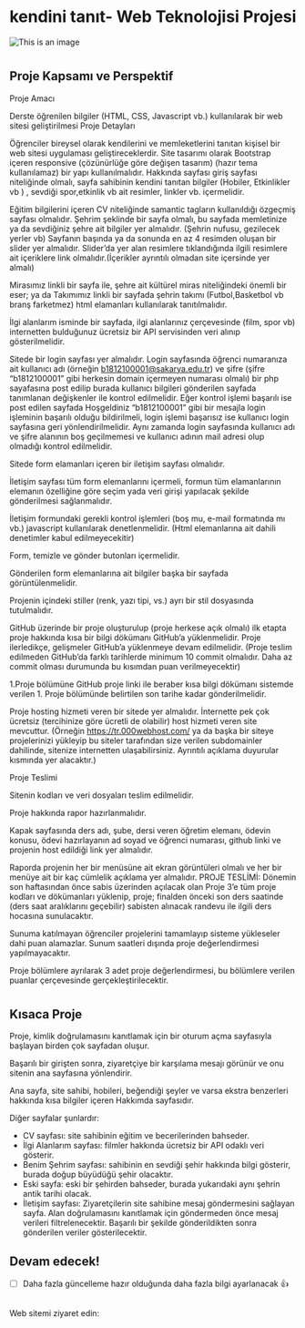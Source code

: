 # kendini tanıt- Web Teknolojisi Projesi
![This is an image](/assets/images/gh_01.png)
#
## Proje Kapsamı ve Perspektif
Proje Amacı

Derste öğrenilen bilgiler (HTML, CSS, Javascript vb.) kullanılarak bir web sitesi geliştirilmesi
Proje Detayları

Öğrenciler bireysel olarak kendilerini ve memleketlerini tanıtan kişisel bir web sitesi uygulaması geliştireceklerdir.
Site tasarımı olarak Bootstrap içeren responsive (çözünürlüğe göre değişen tasarım) (hazır tema kullanılamaz) bir yapı kullanılmalıdır.
Hakkında sayfası giriş sayfası niteliğinde olmalı, sayfa sahibinin kendini tanıtan bilgiler (Hobiler, Etkinlikler vb ) , sevdiği spor,etkinlik vb ait resimler, linkler vb. içermelidir.

Eğitim bilgilerini içeren CV niteliğinde samantic tagların kullanıldığı özgeçmiş sayfası olmalıdır.
Şehrim şeklinde bir sayfa olmalı, bu sayfada memletinize ya da sevdiğiniz şehre ait bilgiler yer almalıdır. (Şehrin nufusu, gezilecek yerler vb) Sayfanın başında ya da sonunda en az 4 resimden oluşan bir slider yer almalıdır. Slider’da yer alan resimlere tıklandığında ilgili resimlere ait içeriklere link olmalıdır.(İçerikler ayrıntılı olmadan site içersinde yer almalı)

Mirasımız linkli bir sayfa ile, şehre ait kültürel miras niteliğindeki önemli bir eser; ya da Takımımız linkli bir sayfada şehrin takımı (Futbol,Basketbol vb branş farketmez) html elamanları kullanılarak tanıtılmalıdır.

İlgi alanlarım isminde bir sayfada, ilgi alanlarınız çerçevesinde (film, spor vb) internetten bulduğunuz ücretsiz bir API servisinden veri alınıp gösterilmelidir.

Sitede bir login sayfası yer almalıdır. Login sayfasında öğrenci numaranıza ait kullanıcı adı (örneğin b1812100001@sakarya.edu.tr) ve şifre (şifre “b1812100001” gibi herkesin domain içermeyen numarası olmalı) bir php sayafasına post edilip burada kullanıcı bilgileri gönderilen sayfada tanımlanan değişkenler ile kontrol edilmelidir. Eğer kontrol işlemi başarılı ise post edilen sayfada Hoşgeldiniz “b1812100001” gibi bir mesajla login işleminin başarılı olduğu bildirilmeli, login işlemi başarısız ise kullanıcı login sayfasına geri yönlendirilmelidir. Aynı zamanda login sayfasında kullanıcı adı ve şifre alanının boş geçilmemesi ve kullanıcı adının mail adresi olup olmadığı kontrol edilmelidir.

Sitede form elamanları içeren bir iletişim sayfası olmalıdır.

İletişim sayfası tüm form elemanlarını içermeli, formun tüm elamanlarının elemanın özelliğine göre seçim yada veri girişi yapılacak şekilde gönderilmesi sağlanmalıdır.

İletişim formundaki gerekli kontrol işlemleri (boş mu, e-mail formatında mı vb.) javascript kullanılarak denetlenmelidir. (Html elemanlarına ait dahili denetimler kabul edilmeyecekitir)

Form, temizle ve gönder butonları içermelidir.

Gönderilen form elemanlarına ait bilgiler başka bir sayfada görüntülenmelidir.

Projenin içindeki stiller (renk, yazı tipi, vs.) ayrı bir stil dosyasında tutulmalıdır.

GitHub üzerinde bir proje oluşturulup (proje herkese açık olmalı) ilk etapta proje hakkında kısa bir bilgi dökümanı GitHub’a yüklenmelidir. Proje ilerledikçe, gelişmeler GitHub’a yüklenmeye devam edilmelidir. (Proje teslim edilmeden GitHub’da farklı tarihlerde minimum 10 commit olmalıdır. Daha az commit olması durumunda bu kısımdan puan verilmeyecektir)

1.Proje bölümüne GitHub proje linki ile beraber kısa bilgi dökümanı sistemde verilen 1. Proje bölümünde belirtilen son tarihe kadar gönderilmelidir.

Proje hosting hizmeti veren bir sitede yer almalıdır. İnternette pek çok ücretsiz (tercihinize göre ücretli de olabilir) host hizmeti veren site mevcuttur. (Örneğin https://tr.000webhost.com/ ya da başka bir siteye projelerinizi yükleyip bu siteler tarafından size verilen subdomainler dahilinde, sitenize internetten ulaşabilirsiniz. Ayrıntılı açıklama duyurular kısmında yer alacaktır.)

Proje Teslimi

Sitenin kodları ve veri dosyaları teslim edilmelidir.

Proje hakkında rapor hazırlanmalıdır.

Kapak sayfasında ders adı, şube, dersi veren öğretim elemanı, ödevin konusu, ödevi hazırlayanın ad soyad ve öğrenci numarası, github linki ve projenin host edildiği link yer almalıdır.

Raporda projenin her bir menüsüne ait ekran görüntüleri olmalı ve her bir menüye ait bir kaç cümlelik açıklama yer almalıdır.
PROJE TESLİMİ: Dönemin son haftasından önce sabis üzerinden açılacak olan Proje 3’e tüm proje kodları ve dökümanları yüklenip, proje; finalden önceki son ders saatinde (ders saat aralıklarını geçebilir) sabisten alınacak randevu ile ilgili ders hocasına sunulacaktır.

Sunuma katılmayan öğrenciler projelerini tamamlayıp sisteme yükleseler dahi puan alamazlar. Sunum saatleri dışında proje değerlendirmesi yapılmayacaktır.

Proje bölümlere ayrılarak 3 adet proje değerlendirmesi, bu bölümlere verilen puanlar çerçevesinde gerçekleştirilecektir.
#
## Kısaca Proje
Proje, kimlik doğrulamasını kanıtlamak için bir oturum açma sayfasıyla başlayan birden çok sayfadan oluşur.

Başarılı bir girişten sonra, ziyaretçiye bir karşılama mesajı görünür ve onu sitenin ana sayfasına yönlendirir.

Ana sayfa, site sahibi, hobileri, beğendiği şeyler ve varsa ekstra benzerleri hakkında kısa bilgiler içeren Hakkımda sayfasıdır.

Diğer sayfalar şunlardır:
- CV sayfası: site sahibinin eğitim ve becerilerinden bahseder.
- İlgi Alanlarım sayfası: filmler hakkında ücretsiz bir API odaklı veri gösterir.
- Benim Şehrim sayfası: sahibinin en sevdiği şehir hakkında bilgi gösterir, burada doğup büyüdüğü şehir olacaktır.
- Eski sayfa: eski bir şehirden bahseder, burada yukarıdaki aynı şehrin antik tarihi olacak.
- İletişim sayfası: Ziyaretçilerin site sahibine mesaj göndermesini sağlayan sayfa. Alan doğrulamasını kanıtlamak için göndermeden önce mesaj verileri filtrelenecektir. Başarılı bir şekilde gönderildikten sonra gönderilen veriler gösterilecektir.

##
## Devam edecek!
- [ ] Daha fazla güncelleme hazır olduğunda daha fazla bilgi ayarlanacak :+1:
##
Web sitemi ziyaret edin:


